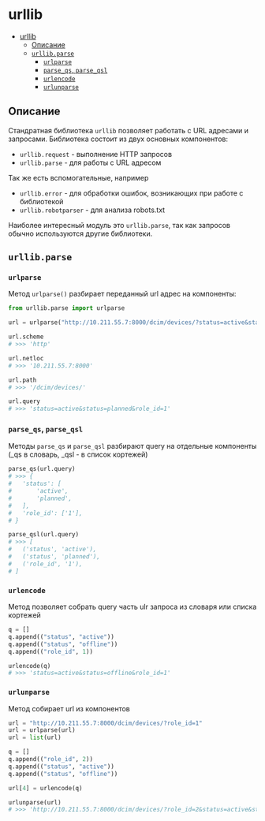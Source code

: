 # urllib

- [urllib](#urllib)
  - [Описание](#описание)
  - [`urllib.parse`](#urllibparse)
    - [`urlparse`](#urlparse)
    - [`parse_qs`, `parse_qsl`](#parse_qs-parse_qsl)
    - [`urlencode`](#urlencode)
    - [`urlunparse`](#urlunparse)

## Описание

Стандратная библиотека `urllib` позволяет работать с URL адресами и запросами. Библиотека состоит из двух основных компонентов:

- `urllib.request` - выполнение HTTP запросов
- `urllib.parse` - для работы с URL адресом

Так же есть вспомогательные, например

- `urllib.error` - для обработки ошибок, возникающих при работе с библиотекой
- `urllib.robotparser` - для анализа robots.txt

Наиболее интересный модуль это `urllib.parse`, так как запросов обычно используются другие библиотеки.

## `urllib.parse`

### `urlparse`

Метод `urlparse()` разбирает переданный url адрес на компоненты:

```python
from urllib.parse import urlparse

url = urlparse("http://10.211.55.7:8000/dcim/devices/?status=active&status=planned&role_id=1")

url.scheme
# >>> 'http'

url.netloc
# >>> '10.211.55.7:8000'

url.path
# >>> '/dcim/devices/'

url.query
# >>> 'status=active&status=planned&role_id=1'
```

### `parse_qs`, `parse_qsl`

Методы `parse_qs` и `parse_qsl` разбирают query на отдельные компоненты (\_qs в словарь, \_qsl - в список кортежей)

```python
parse_qs(url.query)
# >>> {
#   'status': [
#       'active',
#       'planned',
#   ],
#   'role_id': ['1'],
# }

parse_qsl(url.query)
# >>> [
#   ('status', 'active'),
#   ('status', 'planned'),
#   ('role_id', '1'),
# ]
```

### `urlencode`

Метод позволяет собрать query часть ulr запроса из словаря или списка кортежей

```python
q = []
q.append(("status", "active"))
q.append(("status", "offline"))
q.append(("role_id", 1))

urlencode(q)
# >>> 'status=active&status=offline&role_id=1'
```

### `urlunparse`

Метод собирает url из компонентов

```python
url = "http://10.211.55.7:8000/dcim/devices/?role_id=1"
url = urlparse(url)
url = list(url)

q = []
q.append(("role_id", 2))
q.append(("status", "active"))
q.append(("status", "offline"))

url[4] = urlencode(q)

urlunparse(url)
# >>> 'http://10.211.55.7:8000/dcim/devices/?role_id=2&status=active&status=offline'
```
